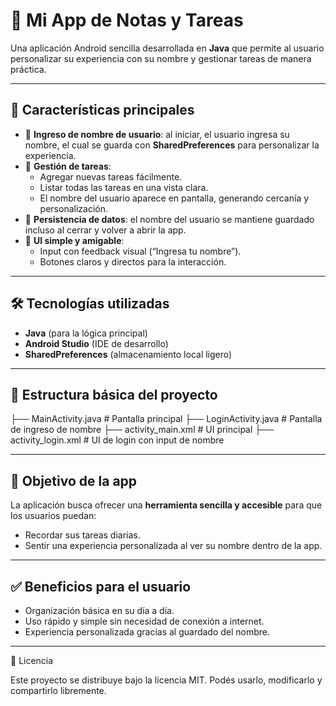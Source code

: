 # 📱 Mi App de Notas y Tareas

Una aplicación Android sencilla desarrollada en **Java** que permite al usuario personalizar su experiencia con su nombre y gestionar tareas de manera práctica.  

---

## 🚀 Características principales

- 🔑 **Ingreso de nombre de usuario**: al iniciar, el usuario ingresa su nombre, el cual se guarda con **SharedPreferences** para personalizar la experiencia.  
- 📝 **Gestión de tareas**:
  - Agregar nuevas tareas fácilmente.
  - Listar todas las tareas en una vista clara.
  - El nombre del usuario aparece en pantalla, generando cercanía y personalización.
- 💾 **Persistencia de datos**: el nombre del usuario se mantiene guardado incluso al cerrar y volver a abrir la app.
- 🎨 **UI simple y amigable**:
  - Input con feedback visual (“Ingresa tu nombre”).
  - Botones claros y directos para la interacción.

---

## 🛠️ Tecnologías utilizadas

- **Java** (para la lógica principal)
- **Android Studio** (IDE de desarrollo)
- **SharedPreferences** (almacenamiento local ligero)

---

## 📂 Estructura básica del proyecto

├── MainActivity.java # Pantalla principal
├── LoginActivity.java # Pantalla de ingreso de nombre
├── activity_main.xml # UI principal
├── activity_login.xml # UI de login con input de nombre

---

## 🎯 Objetivo de la app

La aplicación busca ofrecer una **herramienta sencilla y accesible** para que los usuarios puedan:  
- Recordar sus tareas diarias.  
- Sentir una experiencia personalizada al ver su nombre dentro de la app.  

---

## ✅ Beneficios para el usuario

- Organización básica en su día a día.  
- Uso rápido y simple sin necesidad de conexión a internet.  
- Experiencia personalizada gracias al guardado del nombre.

---

📄 Licencia

Este proyecto se distribuye bajo la licencia MIT.
Podés usarlo, modificarlo y compartirlo libremente.
